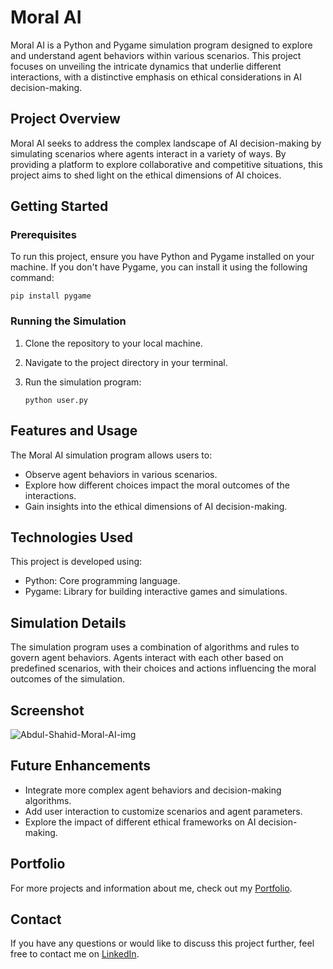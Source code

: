 # Moral AI

Moral AI is a Python and Pygame simulation program designed to explore and understand agent behaviors within various scenarios. This project focuses on unveiling the intricate dynamics that underlie different interactions, with a distinctive emphasis on ethical considerations in AI decision-making.

## Project Overview

Moral AI seeks to address the complex landscape of AI decision-making by simulating scenarios where agents interact in a variety of ways. By providing a platform to explore collaborative and competitive situations, this project aims to shed light on the ethical dimensions of AI choices.

## Getting Started

### Prerequisites

To run this project, ensure you have Python and Pygame installed on your machine. If you don't have Pygame, you can install it using the following command:

   ```
   pip install pygame
   ```

### Running the Simulation

1. Clone the repository to your local machine.

2. Navigate to the project directory in your terminal.

3. Run the simulation program:

   ```
   python user.py
   ```
   
## Features and Usage

The Moral AI simulation program allows users to:
- Observe agent behaviors in various scenarios.
- Explore how different choices impact the moral outcomes of the interactions.
- Gain insights into the ethical dimensions of AI decision-making.

## Technologies Used

This project is developed using:
- Python: Core programming language.
- Pygame: Library for building interactive games and simulations.

## Simulation Details

The simulation program uses a combination of algorithms and rules to govern agent behaviors. Agents interact with each other based on predefined scenarios, with their choices and actions influencing the moral outcomes of the simulation.

## Screenshot

![Abdul-Shahid-Moral-AI-img](https://github.com/abdul-otu/Moral-AI/assets/93552245/716aa991-aa12-440a-8156-30a963920b60)

## Future Enhancements

- Integrate more complex agent behaviors and decision-making algorithms.
- Add user interaction to customize scenarios and agent parameters.
- Explore the impact of different ethical frameworks on AI decision-making.

## Portfolio

For more projects and information about me, check out my [Portfolio](#).

## Contact

If you have any questions or would like to discuss this project further, feel free to contact me on [LinkedIn](https://www.linkedin.com/in/abdul-shahid-otu/).
